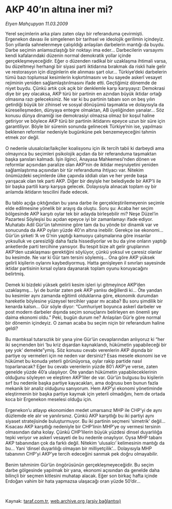 # AKP 40’ın altına iner mi?

*Etyen Mahçupyan 11.03.2009*

<div class="taraf_structure_2col_1zq">
<div class="margen_n">



 <p>Yerel seçimlerin arka planı zaten olayı bir referanduma çevirmişti. Ergenekon davası ile simgelenen bir tarihsel ve ideolojik gerilimin içindeyiz. Son yıllarda sahnelenmeye çalışıldığı anlaşılan darbelerin mantığı da buydu. Darbe seçimin anlamsızlaştığı bir noktayı ima eder... Darbecilerin varsayımı kendi kafalarındaki düzenin normal demokratik yollar içinde gerçekleşmeyeceğidir. Eğer o düzenden radikal bir uzaklaşma ihtimali varsa, bu düzeltmeyi herhangi bir siyasi parti iktidarına bırakmak da riskli hale gelir ve restorasyon için dizginlerin ele alınması şart olur... Türkiye’deki darbelerin tümü bazı toplumsal kesimlerin kışkırtılmasını ve bu sayede askerî vesayet rejiminin yeniden sağlamlaştırılmasını ifade etti. Geçtiğimiz dönemde de niyet buydu. Çünkü artık çok açık bir denklemle karşı karşıyayız: Demokrasi diye bir şey olacaksa, AKP türü bir partinin en azından büyük iktidar ortağı olmasına razı geleceksiniz. Ne var ki bu partinin tabanı son on beş yılın getirdiği büyük bir zihinsel ve sosyal dönüşümü taşımakta ve dolayısıyla da küreselleşmeden, dünyaya entegre olmaktan, AB üyeliğinden yanalar... Söz konusu dünya dinamiği ise demokrasiyi olmazsa olmaz bir koşul haline getiriyor ve böylece AKP türü bir partinin iktidarını epeyce uzun bir süre için garantiliyor. Böyle bir sürenin sonunda gelinecek Türkiye’nin ise, yapılması beklenen reformlar nedeniyle bugünküne pek benzemeyeceğini tahmin etmek zor değil. <br/><br/>O nedenle ulusalcılar/laikçiler koalisyonu için ilk tercih tabii ki darbeydi ama olmayınca bu seçimleri psikolojik açıdan da bir referanduma taşımaktan başka şansları kalmadı. İşin ilginci, Anayasa Mahkemesi’nden dönen ve reformlar açısından paralize olan AKP’nin de iktidar meşruiyetini yeniden sağlamlaştırma açısından bir tür referanduma ihtiyacı var. Nitekim önümüzdeki seçimlerde ülke çapında iddialı olan ve her yerde başa yarışacak olan tek parti AKP. Diğer bir deyişle her belediyede bir AKP’li ile bir başka partili karşı karşıya gelecek. Dolayısıyla alınacak toplam oy bir anlamda iktidarın tescilini ifade edecek. <br/><br/>Bu tablo açığa çıktığından bu yana darbe ile gerçekleştirilemeyenin seçimle elde edilmesine yönelik bir arayış da oluştu. Soru şu: Acaba her seçim bölgesinde AKP karşıtı oylar tek bir adayda birleşebilir mi? Neşe Düzel’in Pazartesi Söyleşisi bu açıdan epeyce iyi bir zamanlamayı ifade ediyor. Muhatabı Adil Gür’ün tahminine göre tam da bu yönde bir dinamik var ve sonucunda da AKP oyları yüzde 40’ın altına inebilir. Gerekçe ise ekonomi... Gür’ün şirketi ‘A ve G’nin yaptığı kamuoyu çalışmalarına göre insanlar yoksulluk ve çaresizliği daha fazla hissediyorlar ve bu da yine onların yaptığı anketlerde parti tercihine yansıyor. Bu tespit bize alt gelir gruplarının AKP’den uzaklaşması gerektiğini söylüyor, çünkü yoksul ve çaresiz olanlar bu kesimde. Ne var ki Gür tam tersini söylemiş... Ona göre AKP yüksek gelirli kişilerin oylarını kaybediyormuş. Hatta genişleyen il sınırları sayesinde iktidar partisinin kırsal oylara dayanarak toplam oyunu koruyacağını belirtmiş. <br/><br/>Demek ki bizdeki yüksek gelirli kesim işleri iyi gitmeyince AKP’den uzaklaşmış... İyi de bunlar zaten pek AKP yanlısı değillerdi ki... Öte yandan bu kesimler aynı zamanda eğitimli olduklarına göre, ekonomik durumdan hareketle böylesine yüzeysel tercihler yapar mı acaba? Bu soru şimdilik bir kenarda kalsın... Gür söyle diyor: “Cumhuriyet boyunca askerî darbeler ve post modern darbeler dışında seçim sonuçlarını belirleyen en önemli şey daima ekonomi oldu.” Peki, bugün durum ne? Anlaşılan Gür’e göre normal bir dönemin içindeyiz. O zaman acaba bu seçim niçin bir referandum haline geldi? <br/><br/>Bu mantıksal tutarsızlık bir yana yine Gür’ün cevaplarından anlıyoruz ki “her iki seçmenden biri ‘bu kriz dışardan kaynaklandı, hükümetin yapabileceği bir şey yok’ demekte”ymiş. Söz konusu cevabı verenlerin AKP dışında bir partiye oy vermeleri için ne neden var dersiniz? Esas mesele ekonomi ise ve hükümet bu konuda yeterli görünüyorsa, oylar rakip partide nasıl toparlanacak? Eğer bu cevabı verenlerin yüzde 80’i AKP’ye verse, zaten genelde yüzde 40’a ulaşılıyor. Öte yandan hükümetin yapabileceklerinin olduğunu söyleyen ve eleştiren AKP’liler de var. Gür’ün bulgusu bu kişilerin sırf bu nedenle başka partiye kayacakları, ama doğrusu ben bunun fazla mekanik bir analiz olduğunu sanıyorum. Hem AKP’yi ekonomi yönetiminde eleştirmenin bir başka partiye kaymak için yeterli olmadığını, hem de ortada koca bir Ergenekon meselesi olduğu için. <br/><br/>Ergenekon’u atlayıp ekonomiden medet umarsanız MHP ile CHP’yi de aynı düzlemde ele alır ve yanılırsınız. Çünkü AKP karşıtlığı bu iki partiyi aynı siyaset stratejisinde buluşturmuyor. Bu iki partinin seçmeni ‘simetrik’ değil... Kısacası AKP karşıtlığı nedeniyle bir CHP’linin MHP’ye oy vermesi tersinin olmasından daha kolay. Çünkü CHP’lilerin büyük yüzdesi dinsel duyarlılığa tepki veriyor ve askerî vesayeti de bu nedenle onaylıyor. Oysa MHP tabanı AKP tabanından çok da farklı değil. Nitekim ‘ulusalcı’ kelimesinin mantığı da bu... Yani ‘dinsel duyarlılığı olmayan bir milliyetçilik’... Dolayısıyla MHP tabanının CHP’yi AKP’ye tercih edeceğini sanmak pek doğru olmayabilir. <br/><br/>Benim tahminim Gür’ün öngörüsünün gerçekleşmeyeceğidir. Bu seçim darbe gölgesinde yapılmak bir yana, ekonomi açısından da genelde daha bilinçli bir seçmen kitlesini muhatap alacak. Eğer son birkaç hafta içinde Erdoğan vahim bir hata yapmazsa ulaşacağı oran yüzde 50’dir...</p>

<br/>


<div id="taraf_not">
</div>

</div>


</div>

Kaynak: [taraf.com.tr](http://www.taraf.com.tr:80/makale/4431.htm), [web.archive.org (arşiv bağlantısı)](http://web.archive.org/web/20090314062533/http://www.taraf.com.tr:80/makale/4431.htm)
